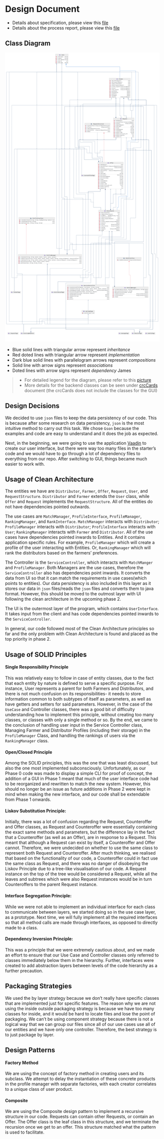 # Design Document

- Details about specification, please view this [file](https://github.com/CSC207-UofT/course-project-gitgarden/blob/working_main/phase1/specification.md)
- Details about the process report, please view this [file](https://github.com/CSC207-UofT/course-project-gitgarden/blob/working_main/phase1/progress_report.md)

## Class Diagram

![java](https://github.com/CSC207-UofT/course-project-gitgarden/blob/working_main/phase1/diagram.png)

- Blue solid lines with triangular arrow represent *inheritance*
- Red doted lines with triangular arrow represent *implementation*
- Dark blue solid lines with parallelogram arrows represent *compositions*
- Solid line with arrow signs represent *associations*
- Doted lines with arrow signs represent *dependency*
James
> - For detailed legend for the diagram, please refer to this [picture](https://en.wikipedia.org/wiki/Class_diagram#/media/File:Uml_classes_en.svg)
> - More details for the backend classes can be seen under [crcCards](https://github.com/CSC207-UofT/course-project-gitgarden/blob/working_main/crcCards.md) document (the crcCards does not include the classes for the GUI)



## Design Decisions

We decided to use `json` files to keep the data persistency of our code. This is because after some research on data persistency, `json` is the most intuitive method to carry out this task. We chose `Gson` because the examples and code are easy to understand and it does the job as expected.

Next, in the beginning, we were going to use the application [Vaadin](https://vaadin.com/start) to create our user interface, but there were way too many files in the starter’s code and we would have to go through a lot of dependency files to everything from our repo. After switching to GUI, things became much easier to work with.



## Usage of Clean Architecture

The entities we have are `Distributor`, `Farmer`, `Offer`, `Request`, `User`, and `RequestStructure`. `Distributor` and `Farmer` extends the `User` class, while `Offer` and `Request` implements the `RequestStructure`. All of the entities do not have dependencies pointed outwards.

The use cases are `MatchManager`, `ProfileInterface`, `ProfileManager`, `RankingManager`, and `RankInterface`. `MatchManager` interacts with `Distributor`; `ProfileManager` interacts with `Distributor`; `ProfileInterface` interacts with `User`; `RankingManager` interacts with `Farmer` and `Distributor`. All of the use cases have dependencies pointed inwards to Entities. And it contains application specific rules. For example, `ProfileManager` which will create a profile of the user interacting with Entities. Or, `RankingManager` which will rank the distributors based on the farmers’ preferences.

The Controller is the `ServiceController`, which interacts with `MatchManger` and `ProfileManager`. Both Managers are the use cases, therefore the `ServiceController` also has dependencies point inwards. It converts the data from UI so that it can match the requirements in use cases(which points to entities). Our data persistency is also included in this layer as it stores our data in `json` files/reads the `json` files and converts them to java format. However, this should be moved to the outmost layer with UI following the clean architecture in the upcoming phase 2.

The UI is the outermost layer of the program, which contains `UserInterface`. It takes input from the client and has code dependencies pointed inwards to the `ServiceController`. 

In general, our code followed most of the Clean Architecture principles so far and the only problem with Clean Architecture is found and placed as the top priority in phase 2.



## Usage of SOLID Principles

#### Single Responsibility Principle

This was relatively easy to follow in case of entity classes, due to the fact that each entity by nature is defined to serve a specific purpose. For instance, User represents a parent for both Farmers and Distributors, and there is not much confusion on its responsibilities- it needs to store information common to both subtypes of itself as parameters, as well as have getters and setters for said parameters. However, in the case of the `UseCase` and Controller classes, there was a good bit of difficulty understanding how to implement this principle, without creating too many classes, or classes with only a single method or so. By the end, we came to the conclusion of handling user input in the Service Controller class, Managing Farmer and Distributor Profiles (including their storage) in the `ProfileManager` Class, and handling the rankings of users via the `RankingManager` class.

#### Open/Closed Principle

Among the SOLID principles, this was the one that was least discussed, but also the one most implemented subconsciously. Unfortunately, as our Phase 0 code was made to display a simple CLI for proof of concept, the addition of a GUI in Phase 1 meant that much of the user interface code had to be reorganized and rewritten to match the new system. However, this should no longer be an issue as future additions in Phase 2  were kept in mind when making the new interface, and our code shall be extendable from Phase 1 onwards.

#### Liskov Substitution Principle: 

Initially, there was a lot of confusion regarding the Request, Counteroffer and Offer classes, as Request and Counteroffer were essentially containing the exact same methods and parameters, but the difference lay in the fact that a Counteroffer (as well as an Offer), are in response to a Request. This meant that although a Request can exist by itself, a Counteroffer and Offer cannot. Therefore, we were undecided on whether to use the same class to represent both Request and Counteroffer. After much thinking, we realised that based on the functionality of our code, a Counteroffer could in fact use the same class as Request, and there was no danger of disobeying the Liskov Principle due to a tree-like visualisation of our code. A Request instance on the top of the tree would be considered a Request, while all the leaves and subtrees which were also Request instances would be in turn Counteroffers to the parent Request instance.

#### Interface Segregation Principle: 

While we were not able to implement an individual interface for each class to communicate between layers, we started doing so in the use case layer, as a prototype. Next time, we will fully implement all the required interfaces so that all method calls are made through interfaces, as opposed to directly made to a class.

#### Dependency Inversion Principle: 

This was a principle that we were extremely cautious about, and we made an effort to ensure that our Use Case and Controller classes only referred to classes immediately below them in the hierarchy. Further, interfaces were created to add abstraction layers between levels of the code hierarchy as a further precaution.



## Packaging Strategies

We used the by layer strategy because we don’t really have specific classes that are implemented just for specific features. The reason why we are not using the inside outside packaging strategy is because we have too many classes for inside, and it would be hard to locate files and lose the point of packaging. We can’t be using component strategy because there is not a logical way that we can group our files since all of our use cases use all of our entities and we have only one controller. Therefore, the best strategy is to just package by layer.



## Design Patterns

#### Factory Method

We are using the concept of factory method in creating users and its subclass. We attempt to delay the instantiation of these concrete products in the profile manager with separate factories, with each creator correlates to a unique class of user product.

#### Composite

We are using the Composite design pattern to implement a recursive structure in our code. Requests can contain other Requests, or contain an Offer. The Offer class is the leaf class in this structure, and we terminate the recursion once we get to an offer. This structure matched what the pattern is used to facilitate. 
